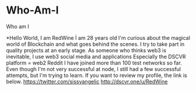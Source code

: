 # Who-Am-I
Who am I

*Hello World, I am RedWine
İ am 28 years old
I'm curious about the magical world of Blockchain and what goes behind the scenes.
I try to take part in quality projects at an early stage. As someone who thinks web3 is inevitable, I use web3 social media and applications
Especially the DSCVR platform = web2 Reddit
I have joined more than 100 test networks so far.
Even though I'm not very successful at node, I still had a few successful attempts, but I'm trying to learn.
If you want to review my profile, the link is below.
https://twitter.com/sissyangelic
http://dscvr.one/u/RedWine
